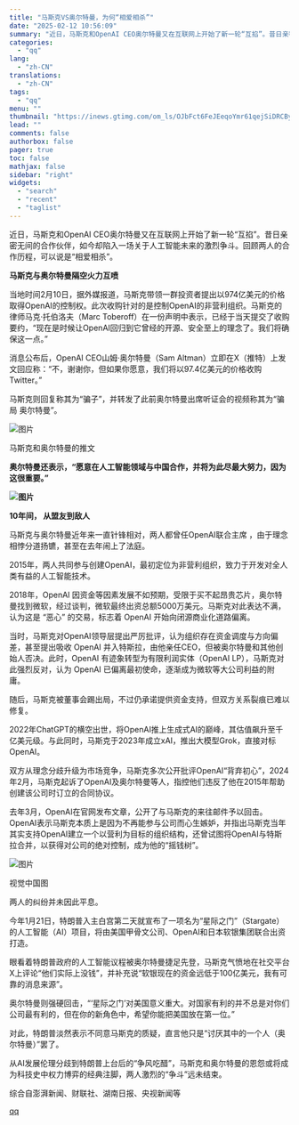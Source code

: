 ```yaml
---
title: "马斯克VS奥尔特曼，为何“相爱相杀”"
date: "2025-02-12 10:56:09"
summary: "近日，马斯克和OpenAI CEO奥尔特曼又在互联网上开始了新一轮“互掐”。昔日亲密无间的合作伙伴，..."
categories:
  - "qq"
lang:
  - "zh-CN"
translations:
  - "zh-CN"
tags:
  - "qq"
menu: ""
thumbnail: "https://inews.gtimg.com/om_ls/OJbFct6FeJEeqoYmr61qejSiDRCByaNfk_gUrwBKiskmsAA_640360/0"
lead: ""
comments: false
authorbox: false
pager: true
toc: false
mathjax: false
sidebar: "right"
widgets:
  - "search"
  - "recent"
  - "taglist"
---
```


近日，马斯克和OpenAI CEO奥尔特曼又在互联网上开始了新一轮“互掐”。昔日亲密无间的合作伙伴，如今却陷入一场关于人工智能未来的激烈争斗。回顾两人的合作历程，可以说是“相爱相杀”。

**马斯克与奥尔特曼隔空火力互喷**

当地时间2月10日，据外媒报道，马斯克带领一群投资者提出以974亿美元的价格取得OpenAI的控制权。此次收购针对的是控制OpenAI的非营利组织。马斯克的律师马克·托伯洛夫（Marc Toberoff）在一份声明中表示，已经于当天提交了收购要约，“现在是时候让OpenAI回归到它曾经的开源、安全至上的理念了。我们将确保这一点。”

消息公布后，OpenAI CEO山姆·奥尔特曼（Sam Altman）立即在X（推特）上发文回应称：“不，谢谢你，但如果你愿意，我们将以97.4亿美元的价格收购Twitter。”

马斯克则回复称其为“骗子”，并转发了此前奥尔特曼出席听证会的视频称其为“骗局 奥尔特曼”。

![图片](https://inews.gtimg.com/om_bt/OMWlMQacpmCdIPrj_wxvKFIDHGwAnqMNqqSsyLWcQoDTAAA/641)

马斯克和奥尔特曼的推文

**奥尔特曼还表示，“愿意在人工智能领域与中国合作，并将为此尽最大努力，因为这很重要。”**

**![图片](https://inews.gtimg.com/om_bt/O2RCudlRzK5vCpX9yw8srJ-n-rGzZPTyPuXMKFFBk2d2EAA/641)**

**10年间， 从盟友到敌人**

马斯克与奥尔特曼近年来一直针锋相对，两人都曾任OpenAI联合主席 ，由于理念相悖分道扬镳，甚至在去年闹上了法庭。

2015年，两人共同参与创建OpenAI，最初定位为非营利组织，致力于开发对全人类有益的人工智能技术。

2018年，OpenAI 因资金等因素发展不如预期，受限于买不起昂贵芯片，奥尔特曼找到微软，经过谈判，微软最终出资总额5000万美元。马斯克对此表达不满，认为这是 “恶心” 的交易，标志着 OpenAI 开始向闭源商业化道路偏离。

当时，马斯克对OpenAI领导层提出严厉批评，认为组织存在资金调度与方向偏差，甚至提出吸收 OpenAI 并入特斯拉，由他亲任CEO，但被奥尔特曼和其他创始人否决。此时，OpenAI 有迹象转型为有限利润实体（OpenAI LP），马斯克对此强烈反对，认为 OpenAI 已偏离最初使命，逐渐成为微软等大公司利益的附庸。

随后，马斯克被董事会踢出局，不过仍承诺提供资金支持，但双方关系裂痕已难以修复。

2022年ChatGPT的横空出世，将OpenAI推上生成式AI的巅峰，其估值飙升至千亿美元级。与此同时，马斯克于2023年成立xAI，推出大模型Grok，直接对标OpenAI。

双方从理念分歧升级为市场竞争，马斯克多次公开批评OpenAI“背弃初心”，2024年2月，马斯克起诉了OpenAI及奥尔特曼等人，指控他们违反了他在2015年帮助创建该公司时订立的合同协议。

去年3月，OpenAI在官网发布文章，公开了与马斯克的来往邮件予以回击。OpenAI表示马斯克本质上是因为不再能参与公司而心生嫉妒，并指出马斯克当年其实支持OpenAI建立一个以营利为目标的组织结构，还曾试图将OpenAI与特斯拉合并，以获得对公司的绝对控制，成为他的“摇钱树”。

![图片](https://inews.gtimg.com/om_bt/OFRaWUgFLcL-iOwsptjvJir7qdMVTlpKYytrz99Xo1J_kAA/641)

视觉中国图

两人的纠纷并未因此平息。

今年1月21日，特朗普入主白宫第二天就宣布了一项名为“星际之门”（Stargate）的人工智能（AI）项目，将由美国甲骨文公司、OpenAI和日本软银集团联合出资打造。

眼看着特朗普政府的人工智能议程被奥尔特曼捷足先登，马斯克气愤地在社交平台X上评论“他们实际上没钱”，并补充说“软银现在的资金远低于100亿美元，我有可靠的消息来源”。

奥尔特曼则强硬回击，“‘星际之门’对美国意义重大。对国家有利的并不总是对你们公司最有利的，但在你的新角色中，希望你能把美国放在第一位。”

对此，特朗普淡然表示不同意马斯克的质疑，直言他只是“讨厌其中的一个人（奥尔特曼）”罢了。

从AI发展伦理分歧到特朗普上台后的“争风吃醋”，马斯克和奥尔特曼的恩怨或将成为科技史中权力博弈的经典注脚，两人激烈的“争斗”远未结束。

综合自澎湃新闻、财联社、湖南日报、央视新闻等

[qq](https://new.qq.com/rain/a/20250212A03CLG00)
